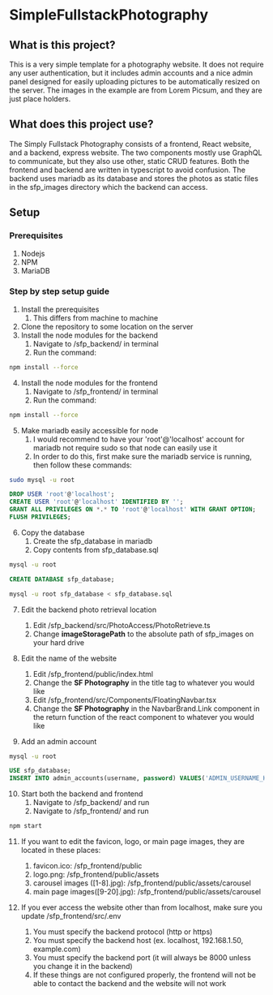 # SimpleFullstackPhotography

## What is this project?

This is a very simple template for a photography website. It does not require any user authentication, but it includes admin
accounts and a nice admin panel designed for easily uploading pictures to be automatically resized on the server. The images
in the example are from Lorem Picsum, and they are just place holders.

## What does this project use?

The Simply Fullstack Photography consists of a frontend, React website, and a backend, express website. The two components
mostly use GraphQL to communicate, but they also use other, static CRUD features. Both the frontend and backend 
are written in typescript to avoid confusion. The backend uses mariadb as its database and stores the photos as static
files in the sfp_images directory which the backend can access.

## Setup

### Prerequisites

1. Nodejs
2. NPM
3. MariaDB

### Step by step setup guide

1. Install the prerequisites
    1. This differs from machine to machine
2. Clone the repository to some location on the server
3. Install the node modules for the backend
    1. Navigate to /sfp_backend/ in terminal
    2. Run the command:

```bash
npm install --force
```

4. Install the node modules for the frontend
    1. Navigate to /sfp_frontend/ in terminal
    2. Run the command:

```bash
npm install --force
```

5. Make mariadb easily accessible for node
    1. I would recommend to have your 'root'@'localhost' account for mariadb not require sudo so that node can easily use it
    2. In order to do this, first make sure the mariadb service is running, then follow these commands:

```bash
sudo mysql -u root
```

```sql
DROP USER 'root'@'localhost';
CREATE USER 'root'@'localhost' IDENTIFIED BY '';
GRANT ALL PRIVILEGES ON *.* TO 'root'@'localhost' WITH GRANT OPTION;
FLUSH PRIVILEGES;
```

6. Copy the database
    1. Create the sfp_database in mariadb
    2. Copy contents from sfp_database.sql

```bash
mysql -u root
```

```sql
CREATE DATABASE sfp_database;
```

```bash
mysql -u root sfp_database < sfp_database.sql
```

7. Edit the backend photo retrieval location
    1. Edit /sfp_backend/src/PhotoAccess/PhotoRetrieve.ts
    2. Change **imageStoragePath** to the absolute path of sfp_images on your hard drive

8. Edit the name of the website
    1. Edit /sfp_frontend/public/index.html
    2. Change the **SF Photography** in the title tag to whatever you would like
    3. Edit /sfp_frontend/src/Components/FloatingNavbar.tsx
    4. Change the **SF Photography** in the NavbarBrand.Link component in the return function of the react component to whatever you would like

9. Add an admin account

```bash
mysql -u root
```

```sql
USE sfp_database;
INSERT INTO admin_accounts(username, password) VALUES('ADMIN_USERNAME_HERE', 'ADMIN_PASSWORD_HERE');
```

10. Start both the backend and frontend
    1. Navigate to /sfp_backend/ and run 
    2. Navigate to /sfp_frontend/ and run

```bash
npm start
```

11. If you want to edit the favicon, logo, or main page images, they are located in these places:
    1. favicon.ico: /sfp_frontend/public
    2. logo.png: /sfp_frontend/public/assets
    3. carousel images ([1-8].jpg): /sfp_frontend/public/assets/carousel
    4. main page images([9-20].jpg): /sfp_frontend/public/assets/carousel

12. If you ever access the website other than from localhost, make sure you update /sfp_frontend/src/.env
    1. You must specify the backend protocol (http or https)
    2. You must specify the backend host (ex. localhost, 192.168.1.50, example.com)
    3. You must specify the backend port (it will always be 8000 unless you change it in the backend)
    4. If these things are not configured properly, the frontend will not be able to contact the backend and the website will not work